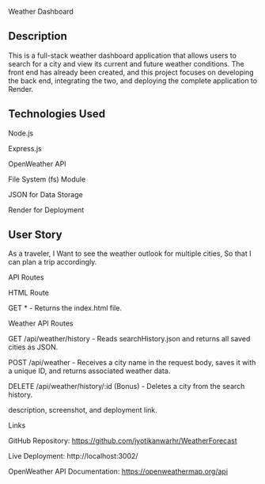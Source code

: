 Weather Dashboard

## Description

This is a full-stack weather dashboard application that allows users to search for a city and view its current and future weather conditions. The front end has already been created, and this project focuses on developing the back end, integrating the two, and deploying the complete application to Render.

## Technologies Used

Node.js

Express.js

OpenWeather API

File System (fs) Module

JSON for Data Storage

Render for Deployment

## User Story

As a traveler, I Want to see the weather outlook for multiple cities, So that I can plan a trip accordingly.


API Routes

HTML Route

GET * - Returns the index.html file.

Weather API Routes

GET /api/weather/history - Reads searchHistory.json and returns all saved cities as JSON.

POST /api/weather - Receives a city name in the request body, saves it with a unique ID, and returns associated weather data.

DELETE /api/weather/history/:id (Bonus) - Deletes a city from the search history.


description, screenshot, and deployment link.

Links

GitHub Repository: https://github.com/jyotikanwarhr/WeatherForecast

Live Deployment: http://localhost:3002/

OpenWeather API Documentation: https://openweathermap.org/api
